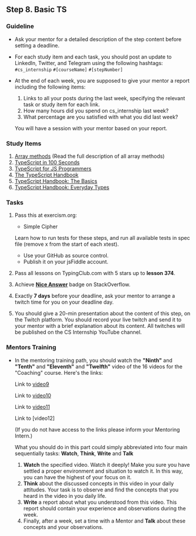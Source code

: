## Step 8. Basic TS

### Guideline

- Ask your mentor for a detailed description of the step content before setting a deadline.

- For each study item and each task, you should post an update to LinkedIn, Twitter, and Telegram using the following hashtags:
`#cs_internship`
`#[courseName]`
`#[stepNumber]`

- At the end of each week, you are supposed to give your mentor a report including the following items:
  1. Links to all your posts during the last week, specifying the relevant task or study item for each link.
  2. How many hours did you spend on cs_internship last week?
  3. What percentage are you satisfied with what you did last week?
  
  You will have a session with your mentor based on your report.

### Study Items <!-- omit in toc -->

1. [Array methods](https://developer.mozilla.org/en-US/docs/Web/JavaScript/Reference/Global_Objects/Array) (Read the full description of all array methods)
2. [TypeScript in 100 Seconds](https://youtu.be/zQnBQ4tB3ZA)
3. [TypeScript for JS Programmers](https://www.typescriptlang.org/docs/handbook/typescript-in-5-minutes.html)
4. [The TypeScript Handbook](https://www.typescriptlang.org/docs/handbook/intro.html)
5. [TypeScript Handbook: The Basics](https://www.typescriptlang.org/docs/handbook/2/basic-types.html)
6. [TypeScript Handbook: Everyday Types](https://www.typescriptlang.org/docs/handbook/2/everyday-types.html)


### Tasks <!-- omit in toc -->

1. Pass this at exercism.org:

   - Simple Cipher

   Learn how to run tests for these steps, and run all available tests in spec file (remove x from the start of each xtest).

   - Use your GitHub as source control.
   - Publish it on your jsFiddle account.

2. Pass all lessons on TypingClub.com with 5 stars up to **lesson 374**.
3. Achieve [**Nice Answer**](https://stackoverflow.com/help/badges/23/nice-answer) badge on StackOverflow.
4. Exactly **7 days** before your deadline, ask your mentor to arrange a twitch time for you on your deadline day.
5. You should give a 20-min presentation about the content of this step, on the Twitch platform. You should record your live twitch and send it to your mentor with a brief explanation about its content. All twitches will be published on the CS Internship YouTube channel.

### Mentors Training

- In the mentoring training path, you should watch the **"Ninth"**  and  **"Tenth"** and **"Eleventh"** and **"Twelfth"** video of the 16 videos for the "Coaching" course.  Here's the links:

  Link to  [video9]( https://drive.google.com/drive/folders/1lBqfqw7Th-zyc3XherR2GLCK3HtK2VaK?usp=share_link)

  Link to [video10]( https://drive.google.com/drive/folders/1_uRxg9mzKYycKT05O93r0-9Lh2McLjSb?usp=sharing)

  Link to [video11]( https://drive.google.com/drive/folders/1MnqRETVZgXRqUUYlCsiEs1SNUVSTkgyV?usp=share_link)
   
  Link to [video12]

  (If you do not have access to the links please inform your Mentoring Intern.)

  What you should do in this part could simply abbreviated into four main sequentially tasks: **Watch**, **Think**, **Write** and **Talk**
  1. **Watch** the specified video. Watch it deeply! Make you sure you have settled a proper environment and situation to watch it. In this way, you can have the highest of your focus on it.
  2. **Think** about the discussed concepts in this video in your daily attitudes. Your task is to observe and find the concepts that you heard in the video in you daily life. 
  3. **Write** a report about what you understood from this video. This report should contain your experience and observations during the week.
  4.  Finally, after a week, set a time with a Mentor and **Talk** about these concepts and your observations.

